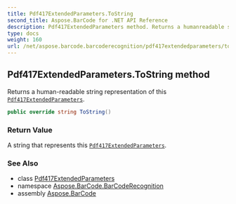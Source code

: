 ```yaml
---
title: Pdf417ExtendedParameters.ToString
second_title: Aspose.BarCode for .NET API Reference
description: Pdf417ExtendedParameters method. Returns a humanreadable string representation of this Pdf417ExtendedParameters
type: docs
weight: 160
url: /net/aspose.barcode.barcoderecognition/pdf417extendedparameters/tostring/
---
```

## Pdf417ExtendedParameters.ToString method

Returns a human-readable string representation of this [`Pdf417ExtendedParameters`](../).

```csharp
public override string ToString()
```

### Return Value

A string that represents this [`Pdf417ExtendedParameters`](../).

### See Also

* class [Pdf417ExtendedParameters](../)
* namespace [Aspose.BarCode.BarCodeRecognition](../../../aspose.barcode.barcoderecognition/)
* assembly [Aspose.BarCode](../../../)


